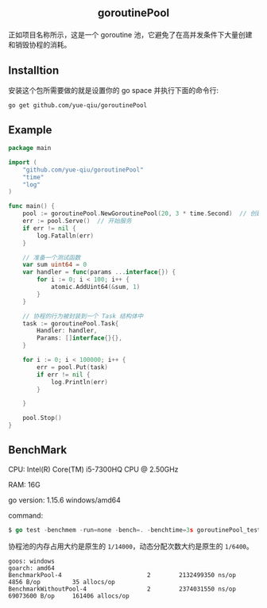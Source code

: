 ## <p align="center">goroutinePool</p>

正如项目名称所示，这是一个 goroutine 池，它避免了在高并发条件下大量创建和销毁协程的消耗。

## Installtion

安装这个包所需要做的就是设置你的 go space 并执行下面的命令行:

```shell
go get github.com/yue-qiu/goroutinePool
```

## Example

```go
package main

import (
    "github.com/yue-qiu/goroutinePool"
    "time"
    "log"
)

func main() {
    pool := goroutinePool.NewGoroutinePool(20, 3 * time.Second)  // 创建最多有 20 个 goroutine 的协程池，这个协程池每 3 秒回收一次不用的协程
    err := pool.Serve()  // 开始服务
    if err != nil {
        log.Fatalln(err)
    }

    // 准备一个测试函数
    var sum uint64 = 0
    var handler = func(params ...interface{}) {
        for i := 0; i < 100; i++ {
            atomic.AddUint64(&sum, 1)
        }
    }

    // 协程的行为被封装到一个 Task 结构体中
    task := goroutinePool.Task{
        Handler: handler,
        Params: []interface{}{},
    }

    for i := 0; i < 100000; i++ {
        err = pool.Put(task)
        if err != nil {
            log.Println(err)
        }

    }

    pool.Stop()
}
```

## BenchMark

CPU: Intel(R) Core(TM) i5-7300HQ CPU @ 2.50GHz

RAM: 16G

go version: 1.15.6 windows/amd64

command:

```go
$ go test -benchmem -run=none -bench=. -benchtime=3s goroutinePool_test.go goroutinePool.go
```

协程池的内存占用大约是原生的 `1/14000`，动态分配次数大约是原生的 `1/6400`。

```
goos: windows
goarch: amd64
BenchmarkPool-4                        2        2132499350 ns/op            4856 B/op         35 allocs/op
BenchmarkWithoutPool-4                 2        2374031550 ns/op        69073600 B/op     161406 allocs/op
```
